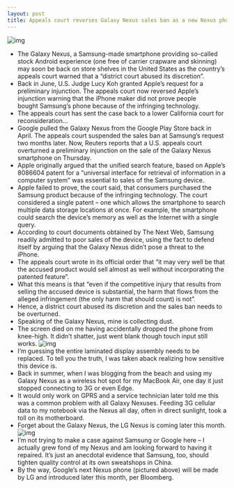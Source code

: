 ```yaml
---
layout: post
title: Appeals court reverses Galaxy Nexus sales ban as a new Nexus phone looms
---
```

![img](http://media.idownloadblog.com/wp-content/uploads/2012/01/samsunggalaxynexus-slide.jpg)
* The Galaxy Nexus, a Samsung-made smartphone providing so-called stock Android experience (one free of carrier crapware and skinning) may soon be back on store shelves in the United States as the country’s appeals court warned that a “district court abused its discretion”.
* Back in June, U.S. Judge Lucy Koh granted Apple’s request for a preliminary injunction. The appeals court now reversed Apple’s injunction warning that the iPhone maker did not prove people bought Samsung’s phone because of the infringing technology.
* The appeals court has sent the case back to a lower California court for reconsideration…
* Google pulled the Galaxy Nexus from the Google Play Store back in April. The appeals court suspended the sales ban at Samsung’s request two months later. Now, Reuters reports that a U.S. appeals court overturned a preliminary injunction on the sale of the Galaxy Nexus smartphone on Thursday.
* Apple originally argued that the unified search feature, based on Apple’s 8086604 patent for a “universal interface for retrieval of information in a computer system” was essential to sales of the Samsung device.
* Apple failed to prove, the court said, that consumers purchased the Samsung product because of the infringing technology. The court considered a single patent – one which allows the smartphone to search multiple data storage locations at once. For example, the smartphone could search the device’s memory as well as the Internet with a single query.
* According to court documents obtained by The Next Web, Samsung readily admitted to poor sales of the device, using the fact to defend itself by arguing that the Galaxy Nexus didn’t pose a threat to the iPhone.
* The appeals court wrote in its official order that “it may very well be that the accused product would sell almost as well without incorporating the patented feature”.
* What this means is that “even if the competitive injury that results from selling the accused device is substantial, the harm that flows from the alleged infringement (the only harm that should count) is not”.
* Hence, a district court abused its discretion and the sales ban needs to be overturned.
* Speaking of the Galaxy Nexus, mine is collecting dust.
* The screen died on me having accidentally dropped the phone from knee-high. It didn’t shatter, just went blank though touch input still works.
![img](http://media.idownloadblog.com/wp-content/uploads/2011/10/galaxy-nexus-e1319072757626.jpg)
* I’m guessing the entire laminated display assembly needs to be replaced. To tell you the truth, I was taken aback realizing how sensitive this device is.
* Back in summer, when I was blogging from the beach and using my Galaxy Nexus as a wireless hot spot for my MacBook Air, one day it just stopped connecting to 3G or even Edge.
* It would only work on GPRS and a service technician later told me this was a common problem with all Galaxy Nexuses. Feeding 3G cellular data to my notebook via the Nexus all day, often in direct sunlight, took a toll on its motherboard.
* Forget about the Galaxy Nexus, the LG Nexus is coming later this month.
![img](http://media.idownloadblog.com/wp-content/uploads/2012/10/LG-Nexus.jpg)
* I’m not trying to make a case against Samsung or Google here – I actually grew fond of my Nexus and am looking forward to having it repaired. It’s just an anecdotal evidence that Samsung, too, should tighten quality control at its own sweatshops in China.
* By the way, Google’s next Nexus phone (pictured above) will be made by LG and introduced later this month, per Bloomberg.

